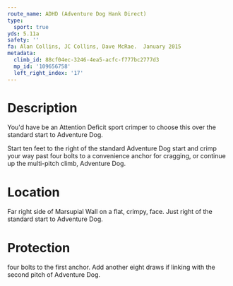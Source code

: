 ```yaml
---
route_name: ADHD (Adventure Dog Hank Direct)
type:
  sport: true
yds: 5.11a
safety: ''
fa: Alan Collins, JC Collins, Dave McRae.  January 2015
metadata:
  climb_id: 88cf04ec-3246-4ea5-acfc-f777bc2777d3
  mp_id: '109656758'
  left_right_index: '17'
---
```

# Description
You'd have be an Attention Deficit sport crimper to choose this over the standard start to Adventure Dog.

Start ten feet to the right of the standard Adventure Dog start and crimp your way past four bolts to a convenience anchor for cragging, or continue up the multi-pitch climb, Adventure Dog.

# Location
Far right side of Marsupial Wall on a flat, crimpy, face.  Just right of the standard start to Adventure Dog.

# Protection
four bolts to the first anchor.  Add another eight draws if linking with the second pitch of Adventure Dog.
